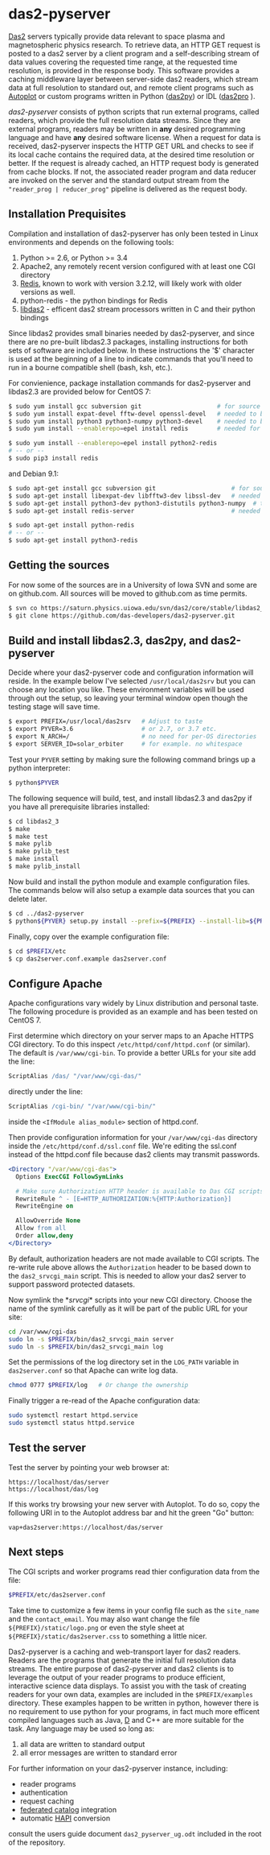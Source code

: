 # das2-pyserver

[Das2](https://das2.org) servers typically provide data relevant to space plasma and magnetospheric
physics research.  To retrieve data, an HTTP GET request is posted to a das2 
server by a client program and a self-describing stream of data values covering
the requested time range, at the requested time resolution, is provided in the
response body.  This software provides a caching middleware layer between 
server-side das2 readers, which stream data at full resolution to standard out, and
remote client programs such as [Autoplot](https://autoplot.org) or custom
programs written in Python ([das2py](https://anaconda.org/DasDevelopers/das2py))
or IDL ([das2pro](https://github.com/das-developers/das2pro) ).

*das2-pyserver* consists of python scripts that run external programs, called
readers, which provide the full resolution data streams.  Since they are
external programs, readers may be written in **any** desired programming
language and have **any** desired software license.  When a request for data is
received, das2-pyserver inspects the HTTP GET URL and checks to see if its
local cache contains the required data, at the desired time resolution or
better.  If the request is already cached, an HTTP request body is generated
from cache blocks.  If not, the associated reader program and data reducer are
invoked on the server and the standard output stream from the 
`"reader_prog | reducer_prog"` pipeline is delivered as the request body.

## Installation Prequisites

Compilation and installation of das2-pyserver has only been tested in Linux
environments and depends on the following tools:

1. Python >= 2.6, or Python >= 3.4
2. Apache2, any remotely recent version configured with at least one CGI
   directory
3. [Redis](https://redis.io), known to work with version 3.2.12, will
   likely work with older versions as well.
4. python-redis - the python bindings for Redis
5. [libdas2](https://saturn.physics.uiowa.edu/svn/das2/core/stable/libdas2_3) - efficent
   das2 stream processors written in C and their python bindings

Since libdas2 provides small binaries needed by das2-pyserver, and since there
are no pre-built libdas2.3 packages, installing instructions for both sets of
software are included below.  In these instructions the '$' character is used
at the beginning of a line to indicate commands that you'll need to run in a 
bourne compatible shell (bash, ksh, etc.).

For convienience, package installation commands for das2-pyserver and libdas2.3
are provided below for CentOS 7:
```bash
$ sudo yum install gcc subversion git                     # for source downloads
$ sudo yum install expat-devel fftw-devel openssl-devel   # needed to build libdas2.3
$ sudo yum install python3 python3-numpy python3-devel    # needed to bulid das2py
$ sudo yum install --enablerepo=epel install redis        # needed for caching

$ sudo yum install --enablerepo=epel install python2-redis 
# -- or --
$ sudo pip3 install redis                                   
```
and Debian 9.1:
```bash
$ sudo apt-get install gcc subversion git                     # for source downloads
$ sudo apt-get install libexpat-dev libfftw3-dev libssl-dev   # needed to bulid libdas2.3
$ sudo apt-get install python3-dev python3-distutils python3-numpy  # to build das2py
$ sudo apt-get install redis-server                           # needed for cacheing

$ sudo apt-get install python-redis
# -- or --
$ sudo apt-get install python3-redis
```

## Getting the sources

For now some of the sources are in a University of Iowa SVN and some are on
github.com.  All sources will be moved to github.com as time permits.

```bash
$ svn co https://saturn.physics.uiowa.edu/svn/das2/core/stable/libdas2_3
$ git clone https://github.com/das-developers/das2-pyserver.git
```

## Build and install libdas2.3, das2py, and das2-pyserver

Decide where your das2-pyserver code and configuration information will reside. 
In the example below I've  selected `/usr/local/das2srv` but you can choose
any location you like.  These environment variables will be used through out
the setup, so leaving your terminal window open though the testing stage will
save time.

```bash
$ export PREFIX=/usr/local/das2srv   # Adjust to taste
$ export PYVER=3.6                   # or 2.7, or 3.7 etc.
$ export N_ARCH=/                    # no need for per-OS directories
$ export SERVER_ID=solar_orbiter     # for example. no whitespace
```

Test your `PYVER` setting by making sure the following command brings up a
python interpreter:

```bash
$ python$PYVER
```

The following sequence will build, test, and install libdas2.3 and das2py
if you have all prerequisite libraries installed:

```bash
$ cd libdas2_3
$ make
$ make test
$ make pylib
$ make pylib_test
$ make install
$ make pylib_install
```

Now build and install the python module and example configuration files.
The commands below will also setup a example data sources that you can
delete later.

```bash
$ cd ../das2-pyserver
$ python${PYVER} setup.py install --prefix=${PREFIX} --install-lib=${PREFIX}/lib/python${PYVER}
```

Finally, copy over the example configuration file:

```bash
$ cd $PREFIX/etc
$ cp das2server.conf.example das2server.conf
```

## Configure Apache

Apache configurations vary widely by Linux distribution and personal taste.
The following procedure is provided as an example and has been tested on
CentOS 7.

First determine which directory on your server maps to an Apache HTTPS CGI
directory.  To do this inspect `/etc/httpd/conf/httpd.conf` (or similar).
The default is `/var/www/cgi-bin`.  To provide a better URLs for your site add
the line:

```apache
ScriptAlias /das/ "/var/www/cgi-das/"
```

directly under the line:

```apache
ScriptAlias /cgi-bin/ "/var/www/cgi-bin/"
```

inside the `<IfModule alias_module>` section of httpd.conf.  

Then provide configuration information for your `/var/www/cgi-das` directory
inside the `/etc/httpd/conf.d/ssl.conf` file.  We're editing the ssl.conf 
instead of the httpd.conf file because das2 clients may transmit passwords. 


```apache
<Directory "/var/www/cgi-das">
  Options ExecCGI FollowSymLinks

  # Make sure Authorization HTTP header is available to Das CGI scripts
  RewriteRule ^ - [E=HTTP_AUTHORIZATION:%{HTTP:Authorization}]
  RewriteEngine on

  AllowOverride None
  Allow from all
  Order allow,deny
</Directory>
```

By default, authorization headers are not made available to CGI scripts.  The
re-write rule above allows the `Authorization` header to be based down to the
`das2_srvcgi_main` script.  This is needed to allow your das2 server to
support password protected datasets.  

Now symlink the \*_srvcgi_\* scripts into your new CGI directory.  Choose the
name of the symlink carefully as it will be part of the public URL for your
site:

```bash
cd /var/www/cgi-das
sudo ln -s $PREFIX/bin/das2_srvcgi_main server
sudo ln -s $PREFIX/bin/das2_srvcgi_main log
```

Set the permissions of the log directory set in the `LOG_PATH` variable 
in `das2server.conf` so that Apache can write log data.

```bash
chmod 0777 $PREFIX/log   # Or change the ownership
```

Finally trigger a re-read of the Apache configuration data:

```bash
sudo systemctl restart httpd.service
sudo systemctl status httpd.service
```

## Test the server

Test the server by pointing your web browser at:

```
https://localhost/das/server
https://localhost/das/log
```
If this works try browsing your new server with Autoplot.  To do so, copy the
following URI in to the Autoplot address bar and hit the green "Go" button:

```
vap+das2server:https://localhost/das/server
```

## Next steps

The CGI scripts and worker programs read thier configuration data from the
file:

```bash
$PREFIX/etc/das2server.conf
```

Take time to customize a few items in your config file such as the 
`site_name` and the `contact_email`.   You may also want change the file
`${PREFIX}/static/logo.png` or even the style sheet at 
`${PREFIX}/static/das2server.css` to something a little nicer.

Das2-pyserver is a caching and web-transport layer for das2 readers.  Readers
are the programs that generate the initial full resolution data streams.  The
entire purpose of das2-pyserver and das2 clients is to leverage the output of
your reader programs to produce efficient, interactive science data displays.
To assist you with the task of creating readers for your own data, examples
are included in the `$PREFIX/examples` directory.  These examples happen to be
written in python, however there is no requirement to use python for your
programs, in fact much more efficent compiled languages such as Java,
[D](https://dlang.org/) and C++ are more suitable for the task.  Any language
may be used so long as:

  1) all data are written to standard output
  2) all error messages are written to standard error

For further information on your das2-pyserver instance, including:

  * reader programs
  * authentication 
  * request caching
  * [federated catalog](https://das2.org/browse) integration
  * automatic [HAPI](https://github.com/hapi-server/data-specification) conversion

consult the users guide document  `das2_pyserver_ug.odt` included in the root
of the repository.



